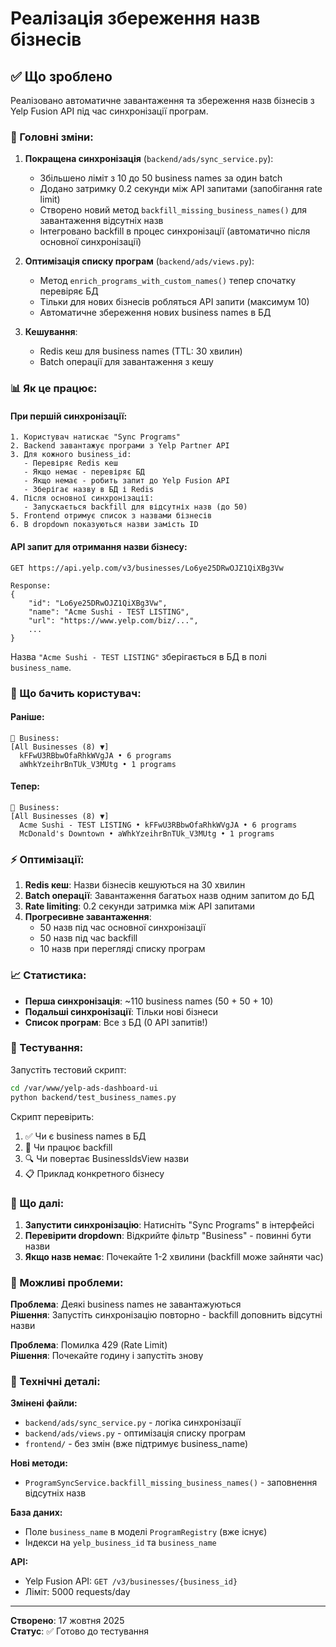 # Реалізація збереження назв бізнесів

## ✅ Що зроблено

Реалізовано автоматичне завантаження та збереження назв бізнесів з Yelp Fusion API під час синхронізації програм.

### 🎯 Головні зміни:

1. **Покращена синхронізація** (`backend/ads/sync_service.py`):
   - Збільшено ліміт з 10 до 50 business names за один batch
   - Додано затримку 0.2 секунди між API запитами (запобігання rate limit)
   - Створено новий метод `backfill_missing_business_names()` для завантаження відсутніх назв
   - Інтегровано backfill в процес синхронізації (автоматично після основної синхронізації)

2. **Оптимізація списку програм** (`backend/ads/views.py`):
   - Метод `enrich_programs_with_custom_names()` тепер спочатку перевіряє БД
   - Тільки для нових бізнесів робляться API запити (максимум 10)
   - Автоматичне збереження нових business names в БД

3. **Кешування**:
   - Redis кеш для business names (TTL: 30 хвилин)
   - Batch операції для завантаження з кешу

### 📊 Як це працює:

#### При першій синхронізації:
```
1. Користувач натискає "Sync Programs"
2. Backend завантажує програми з Yelp Partner API
3. Для кожного business_id:
   - Перевіряє Redis кеш
   - Якщо немає - перевіряє БД
   - Якщо немає - робить запит до Yelp Fusion API
   - Зберігає назву в БД і Redis
4. Після основної синхронізації:
   - Запускається backfill для відсутніх назв (до 50)
5. Frontend отримує список з назвами бізнесів
6. В dropdown показуються назви замість ID
```

#### API запит для отримання назви бізнесу:
```http
GET https://api.yelp.com/v3/businesses/Lo6ye25DRwOJZ1QiXBg3Vw

Response:
{
    "id": "Lo6ye25DRwOJZ1QiXBg3Vw",
    "name": "Acme Sushi - TEST LISTING",
    "url": "https://www.yelp.com/biz/...",
    ...
}
```

Назва `"Acme Sushi - TEST LISTING"` зберігається в БД в полі `business_name`.

### 🎨 Що бачить користувач:

#### Раніше:
```
🏢 Business:
[All Businesses (8) ▼]
  kFFwU3RBbwOfaRhkWVgJA • 6 programs
  aWhkYzeihrBnTUk_V3MUtg • 1 programs
```

#### Тепер:
```
🏢 Business:
[All Businesses (8) ▼]
  Acme Sushi - TEST LISTING • kFFwU3RBbwOfaRhkWVgJA • 6 programs
  McDonald's Downtown • aWhkYzeihrBnTUk_V3MUtg • 1 programs
```

### ⚡ Оптимізації:

1. **Redis кеш**: Назви бізнесів кешуються на 30 хвилин
2. **Batch операції**: Завантаження багатьох назв одним запитом до БД
3. **Rate limiting**: 0.2 секунди затримка між API запитами
4. **Прогресивне завантаження**: 
   - 50 назв під час основної синхронізації
   - 50 назв під час backfill
   - 10 назв при перегляді списку програм

### 📈 Статистика:

- **Перша синхронізація**: ~110 business names (50 + 50 + 10)
- **Подальші синхронізації**: Тільки нові бізнеси
- **Список програм**: Все з БД (0 API запитів!)

### 🧪 Тестування:

Запустіть тестовий скрипт:
```bash
cd /var/www/yelp-ads-dashboard-ui
python backend/test_business_names.py
```

Скрипт перевірить:
1. ✅ Чи є business names в БД
2. 📡 Чи працює backfill
3. 🔍 Чи повертає BusinessIdsView назви
4. 📋 Приклад конкретного бізнесу

### 🚀 Що далі:

1. **Запустити синхронізацію**: Натисніть "Sync Programs" в інтерфейсі
2. **Перевірити dropdown**: Відкрийте фільтр "Business" - повинні бути назви
3. **Якщо назв немає**: Почекайте 1-2 хвилини (backfill може зайняти час)

### 🐛 Можливі проблеми:

**Проблема**: Деякі business names не завантажуються  
**Рішення**: Запустіть синхронізацію повторно - backfill доповнить відсутні назви

**Проблема**: Помилка 429 (Rate Limit)  
**Рішення**: Почекайте годину і запустіть знову

### 📝 Технічні деталі:

**Змінені файли:**
- `backend/ads/sync_service.py` - логіка синхронізації
- `backend/ads/views.py` - оптимізація списку програм
- `frontend/` - без змін (вже підтримує business_name)

**Нові методи:**
- `ProgramSyncService.backfill_missing_business_names()` - заповнення відсутніх назв

**База даних:**
- Поле `business_name` в моделі `ProgramRegistry` (вже існує)
- Індекси на `yelp_business_id` та `business_name`

**API:**
- Yelp Fusion API: `GET /v3/businesses/{business_id}`
- Ліміт: 5000 requests/day

---

**Створено**: 17 жовтня 2025  
**Статус**: ✅ Готово до тестування


